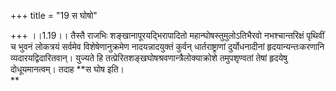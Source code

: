 +++
title = "19 स घोषो"

+++
।।1.19।। तैस्तै राजभिः शङ्खानापूरयद्भिरापादितो महान्घोषस्तुमुलोऽतिभैरवो
नभश्चान्तरिक्षं पृथिवीं च भुवनं लोकत्रयं सर्वमेव विशेषेणानुक्रमेण
नादयन्नादयुक्तं कुर्वन् धार्तराष्ट्राणां दुर्योधनादीनां
हृदयान्यन्तःकरणानि व्यदारयद्विदारितवान्। युज्यते हि
तत्प्रेरितशङ्खघोषश्रवणान्त्रैलोक्याक्रोशे तमुपशृण्वतां तेषां हृदयेषु
दोधूयमानत्वम्। तदाह **स घोष इति।  
**
